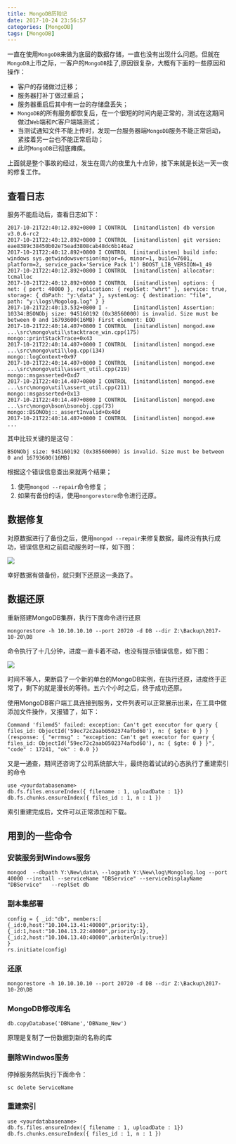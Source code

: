 ```yaml
---
title: MongoDB历险记
date: 2017-10-24 23:56:57
categories: [MongoDB]
tags: [MongoDB]
---
```


一直在使用`MongoDB`来做为底层的数据存储，一直也没有出现什么问题。但就在`MongoDB`上市之际，一客户的`MongoDB`挂了,原因很复杂，大概有下面的一些原因和操作：

* 客户的存储做过迁移；
* 服务器打补丁做过重启；
* 服务器重启后其中有一台的存储盘丢失；
* `MongoDB`的所有服务都恢复后，在一个很短的时间内是正常的，测试在这期间做过`Web`端和`PC`客户端端测试；
* 当测试通知文件不能上传时，发现一台服务器端`MongoDB`服务不能正常启动，紧接着另一台也不能正常启动；
* 此时`MongoDB`已彻底瘫痪。

上面就是整个事故的经过，发生在周六的夜里九十点钟，接下来就是长达一天一夜的修复工作。

<!--more-->

## 查看日志

服务不能启动后，查看日志如下：

```
2017-10-21T22:40:12.892+0800 I CONTROL  [initandlisten] db version v3.0.6-rc2
2017-10-21T22:40:12.892+0800 I CONTROL  [initandlisten] git version: eae8389c38450b02e75ead3808cab48dc6b146a2
2017-10-21T22:40:12.892+0800 I CONTROL  [initandlisten] build info: windows sys.getwindowsversion(major=6, minor=1, build=7601, platform=2, service_pack='Service Pack 1') BOOST_LIB_VERSION=1_49
2017-10-21T22:40:12.892+0800 I CONTROL  [initandlisten] allocator: tcmalloc
2017-10-21T22:40:12.892+0800 I CONTROL  [initandlisten] options: { net: { port: 40000 }, replication: { replSet: "whrt" }, service: true, storage: { dbPath: "y:\data" }, systemLog: { destination: "file", path: "y:\logs\Mogolog.log" } }
2017-10-21T22:40:13.532+0800 I -        [initandlisten] Assertion: 10334:BSONObj size: 945160192 (0x38560000) is invalid. Size must be between 0 and 16793600(16MB) First element: EOO
2017-10-21T22:40:14.407+0800 I CONTROL  [initandlisten] mongod.exe    ...\src\mongo\util\stacktrace_win.cpp(175)                        mongo::printStackTrace+0x43
2017-10-21T22:40:14.407+0800 I CONTROL  [initandlisten] mongod.exe    ...\src\mongo\util\log.cpp(134)                                   mongo::logContext+0x97
2017-10-21T22:40:14.407+0800 I CONTROL  [initandlisten] mongod.exe    ...\src\mongo\util\assert_util.cpp(219)                           mongo::msgasserted+0xd7
2017-10-21T22:40:14.407+0800 I CONTROL  [initandlisten] mongod.exe    ...\src\mongo\util\assert_util.cpp(211)                           mongo::msgasserted+0x13
2017-10-21T22:40:14.407+0800 I CONTROL  [initandlisten] mongod.exe    ...\src\mongo\bson\bsonobj.cpp(73)                                mongo::BSONObj::_assertInvalid+0x40d
2017-10-21T22:40:14.407+0800 I CONTROL  [initandlisten] mongod.exe    ...
```

其中比较关键的是这句：

```
BSONObj size: 945160192 (0x38560000) is invalid. Size must be between 0 and 16793600(16MB) 
```

根据这个错误信息查出来就两个结果；

1. 使用`mongod --repair`命令修复；
2. 如果有备份的话，使用`mongorestore`命令进行还原。

## 数据修复

对原数据进行了备份之后，使用`mongod --repair`来修复数据，最终没有执行成功，错误信息和之前启动服务时一样，如下图：

![](http://fwhyy.com/img/post/15088607023876.jpg)

幸好数据有做备份，就只剩下还原这一条路了。

## 数据还原

重新搭建MongoDB集群，执行下面命令进行还原

```
mongorestore -h 10.10.10.10 --port 20720 -d DB --dir Z:\Backup\2017-10-20\DB
```

命令执行了十几分钟，进度一直卡着不动，也没有提示错误信息，如下图：

![](http://fwhyy.com/img/post/15088607160572.jpg)

时间不等人，果断启了一个新的单台的MongoDB实例，在执行还原，进度终于正常了，剩下的就是漫长的等待。五六个小时之后，终于成功还原。

使用MongoDB客户端工具连接到服务，文件列表可以正常展示出来，在工具中做添加文件操作，又报错了，如下：

```
Command 'filemd5' failed: exception: Can't get executor for query { files_id: ObjectId('59ec72c2aab0502374afbd60'), n: { $gte: 0 } } (response: { "errmsg" : "exception: Can't get executor for query { files_id: ObjectId('59ec72c2aab0502374afbd60'), n: { $gte: 0 } }", "code" : 17241, "ok" : 0.0 })
```

又是一通查，期间还咨询了公司系统部大牛，最终抱着试试的心态执行了重建索引的命令

```
use <yourdatabasename>
db.fs.files.ensureIndex({ filename : 1, uploadDate : 1})
db.fs.chunks.ensureIndex({ files_id : 1, n : 1 })
```

索引重建完成后，文件可以正常添加和下载。

## 用到的一些命令

### 安装服务到Windows服务

```
mongod  --dbpath Y:\New\data\ --logpath Y:\New\log\Mongolog.log --port 40000 --install --serviceName "DBService" --serviceDisplayName "DBService"   --replSet db
```

### 副本集部署

```
config = { _id:"db", members:[
{_id:0,host:"10.104.13.41:40000",priority:1},
{_id:1,host:"10.104.13.22:40000",priority:2},
{_id:2,host:"10.104.13.40:40000",arbiterOnly:true}]
}
rs.initiate(config)
```

### 还原

```
mongorestore -h 10.10.10.10 --port 20720 -d DB --dir Z:\Backup\2017-10-20\DB
```

### MongoDB修改库名

```
db.copyDatabase('DBName','DBName_New')
```

原理是复制了一份数据到新的名称的库

### 删除Windwos服务

停掉服务然后执行下面命令：

```
sc delete ServiceName
```

### 重建索引

```
use <yourdatabasename>
db.fs.files.ensureIndex({ filename : 1, uploadDate : 1})
db.fs.chunks.ensureIndex({ files_id : 1, n : 1 })
```

